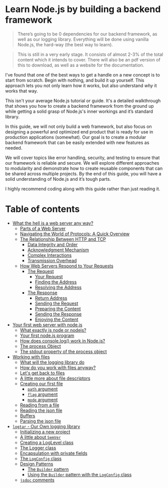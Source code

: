 # Learn Node.js by building a backend framework

> There’s going to be 0 dependencies for our backend framework, as well as our logging library. Everything will be done using vanilla Node.js, the hard-way (the best way to learn).

> This is still in a very early stage. It consists of almost 2-3% of the total content which it intends to cover. There will also be an pdf version of this to download, as well as a website for the documentation.

I've found that one of the best ways to get a handle on a new concept is to start from scratch. Begin with nothing, and build it up yourself. This approach lets you not only learn how it works, but also understand _why_ it works that way.

This isn't your average Node.js tutorial or guide. It's a detailed walkthrough that shows you how to create a backend framework from the ground up while getting a solid grasp of Node.js's inner workings and it’s standard library.

In this guide, we will not only build a web framework, but also focus on designing a powerful and optimized end product that is ready for use in production applications (somewhat). Our goal is to create a modular backend framework that can be easily extended with new features as needed.

We will cover topics like error handling, security, and testing to ensure that our framework is reliable and secure. We will explore different approaches to modularity and demonstrate how to create reusable components that can be shared across multiple projects. By the end of this guide, you will have a solid understanding of Node.js and it’s tough parts.

I highly recommend coding along with this guide rather than just reading it.

# Table of contents

- [What the hell is a web server any way?](/%20chapters/ch01-what-is-a-web-server-anyway)
  - [Parts of a Web Server](/%20chapters/ch01-what-is-a-web-server-anyway#parts-of-a-web-server)
  - [Navigating the World of Protocols: A Quick Overview](/%20chapters/ch01-what-is-a-web-server-anyway#navigating-the-world-of-protocols-a-quick-overview)
  - [The Relationship Between HTTP and TCP](/%20chapters/ch01-what-is-a-web-server-anyway#the-relationship-between-http-and-tcp-ensuring-reliable-web-communication)
    - [Data Integrity and Order](/%20chapters/ch01-what-is-a-web-server-anyway#1-data-integrity-and-order)
    - [Acknowledgment Mechanism](/%20chapters/ch01-what-is-a-web-server-anyway#2-acknowledgment-mechanism)
    - [Complex Interactions](/%20chapters/ch01-what-is-a-web-server-anyway#3-complex-interactions)
    - [Transmission Overhead](/%20chapters/ch01-what-is-a-web-server-anyway#4-transmission-overhead)
  - [How Web Servers Respond to Your Requests](/%20chapters/ch01-what-is-a-web-server-anyway#asking-and-getting-how-web-servers-respond-to-your-requests)
    - [The Request](/%20chapters/ch01-what-is-a-web-server-anyway#the-request)
      - [Your Request](/%20chapters/ch01-what-is-a-web-server-anyway#1-your-request)
      - [Finding the Address](/%20chapters/ch01-what-is-a-web-server-anyway#2-finding-the-address)
      - [Resolving the Address](/%20chapters/ch01-what-is-a-web-server-anyway#3-resolving-the-address)
    - [The Response](/%20chapters/ch01-what-is-a-web-server-anyway#the-response)
      - [Return Address](/%20chapters/ch01-what-is-a-web-server-anyway#1-return-address)
      - [Sending the Request](/%20chapters/ch01-what-is-a-web-server-anyway#2-sending-the-request)
      - [Preparing the Content](/%20chapters/ch01-what-is-a-web-server-anyway#3-preparing-the-content)
      - [Sending the Response](/%20chapters/ch01-what-is-a-web-server-anyway#4-sending-the-response)
      - [Enjoying the Content](/%20chapters/ch01-what-is-a-web-server-anyway#5-enjoying-the-content)
- [Your first web server with node.js](/%20chapters/ch02-your-first-nodejs-server)
  - [What exactly is node or nodejs?](/%20chapters/ch02-your-first-nodejs-server#what-exactly-is-node-or-nodejs)
  - [Your first node.js program](/%20chapters/ch02-your-first-nodejs-server#your-first-nodejs-program)
  - [How does console.log() work in Node.js?](/%20chapters/ch02-your-first-nodejs-server#how-does-consolelog-work-in-nodejs)
  - [The process Object](/%20chapters/ch02-your-first-nodejs-server#the-process-object)
  - [The stdout property of the process object](/%20chapters/ch02-your-first-nodejs-server#the-stdout-property-of-the-process-object)
- [Working with files](/%20chapters/ch03-working-with-files.md)
  - [What will the logging library do](/%20chapters/ch03-working-with-files.md#what-will-the-logging-library-do)
  - [How do you work with files anyway?](/%20chapters/ch03-working-with-files.md#how-do-you-work-with-files-anyway)
  - [Let's get back to files](/%20chapters/ch03-working-with-files.md#lets-get-back-to-files)
  - [A little more about file descriptors](/%20chapters/ch03-working-with-files.md#a-little-more-about-file-descriptors)
  - [Creating our first file](/%20chapters/ch03-working-with-files.md#creating-our-first-file)
    - [`path` argument](/%20chapters/ch03-working-with-files.md#path-argument)
    - [`flag` argument](/%20chapters/ch03-working-with-files.md#flag-argument)
    - [`mode` argument](/%20chapters/ch03-working-with-files.md#mode-argument)
  - [Reading from a file](/%20chapters/ch03-working-with-files.md#reading-from-a-file)
  - [Reading the json file](/%20chapters/ch03-working-with-files.md#reading-the-json-file)
  - [Buffers](/%20chapters/ch03-working-with-files.md#buffers)
  - [Parsing the json file](/%20chapters/ch03-working-with-files.md#parsing-the-json-file)
- [`logtar` - Our Own logging library](/%20chapters/ch04-logtar-our-logging-library.md)
  - [Initializing a new project](/%20chapters/ch04-logtar-our-logging-library.md#initialising-a-new-project)
  - [A little about `SemVer`](/%20chapters/ch04-logtar-our-logging-library.md#a-little-about-semver)
  - [Creating a LogLevel class](/%20chapters/ch04-logtar-our-logging-library.md#creating-a-loglevel-class)
  - [The Logger class](/%20chapters/ch04-logtar-our-logging-library.md#the-logger-class)
  - [Encapsulation with private fields](/%20chapters/ch04-logtar-our-logging-library.md#encapsulation-with-private-fields)
  - [The `LogConfig` class](/%20chapters/ch04-logtar-our-logging-library.md#the-logconfig-class)
  - [Design Patterns](/%20chapters/ch04-logtar-our-logging-library.md#design-patterns)
    - [The `Builder` pattern](/%20chapters/ch04-logtar-our-logging-library.md#the-builder-pattern)
    - [Using the `Builder` pattern with the `LogConfig` class](/%20chapters/ch04-logtar-our-logging-library.md#using-builder-pattern-with-the-logconfig-class)
  - [`jsdoc` comments](/%20chapters/ch04-logtar-our-logging-library.md#jsdoc-comments)
